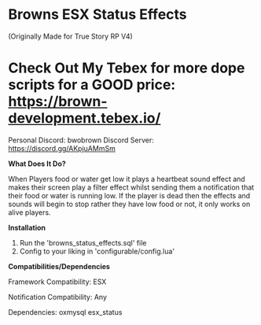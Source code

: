 # Browns ESX Status Effects 
(Originally Made for True Story RP V4)

# Check Out My Tebex for more dope scripts for a GOOD price: https://brown-development.tebex.io/

Personal Discord: bwobrown
Discord Server: https://discord.gg/AKpjuAMmSm

**What Does It Do?**

When Players food or water get low it plays a heartbeat sound effect and makes their screen play a filter effect
whilst sending them a notification that their food or water is running low. If the player is dead then the effects and
sounds will begin to stop rather they have low food or not, it only works on alive players.


**Installation**

1. Run the 'browns_status_effects.sql' file 
2. Config to your liking in 'configurable/config.lua'

**Compatibilities/Dependencies**

Framework Compatibility: ESX

Notification Compatibility: Any

Dependencies:
oxmysql
esx_status
